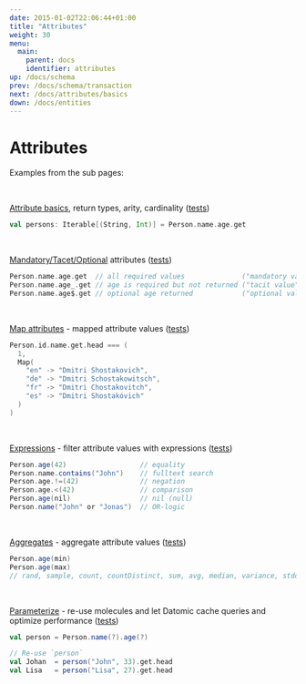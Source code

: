 ```yaml
---
date: 2015-01-02T22:06:44+01:00
title: "Attributes"
weight: 30
menu:
  main:
    parent: docs
    identifier: attributes
up: /docs/schema
prev: /docs/schema/transaction
next: /docs/attributes/basics
down: /docs/entities
---
```


# Attributes
 
Examples from the sub pages:

<br>

[Attribute basics](/docs/attributes/basics), return types, arity, cardinality ([tests](https://github.com/scalamolecule/molecule/blob/master/coretests/src/test/scala/molecule/coretests/attr/Attribute.scala))
```scala
val persons: Iterable[(String, Int)] = Person.name.age.get
```
<br>

[Mandatory/Tacet/Optional](/docs/attributes/modes) attributes ([tests](https://github.com/scalamolecule/molecule/blob/master/coretests/src/test/scala/molecule/coretests/attr/OptionalValues.scala))
```scala
Person.name.age.get  // all required values              ("mandatory value")
Person.name.age_.get // age is required but not returned ("tacit value")
Person.name.age$.get // optional age returned            ("optional value")
```
<br>

[Map attributes](/docs/attributes/mapped) - mapped attribute values 
([tests](https://github.com/scalamolecule/molecule/tree/master/coretests/src/test/scala/molecule/coretests/attrMap))
```scala
Person.id.name.get.head === (
  1, 
  Map(
    "en" -> "Dmitri Shostakovich",
    "de" -> "Dmitri Schostakowitsch",
    "fr" -> "Dmitri Chostakovitch",
    "es" -> "Dmitri Shostakóvich"
  )
)
```
<br>

[Expressions](/docs/attributes/expressions) - filter attribute values with expressions 
([tests](https://github.com/scalamolecule/molecule/tree/master/coretests/src/test/scala/molecule/coretests/expression))
```scala
Person.age(42)                  // equality
Person.name.contains("John")    // fulltext search
Person.age.!=(42)               // negation
Person.age.<(42)                // comparison
Person.age(nil)                 // nil (null)
Person.name("John" or "Jonas")  // OR-logic
```
<br>

[Aggregates](/docs/attributes/aggregates) - aggregate attribute values 
([tests](https://github.com/scalamolecule/molecule/blob/master/examples/src/test/scala/molecule/examples/dayOfDatomic/Aggregates.scala))
```scala
Person.age(min) 
Person.age(max) 
// rand, sample, count, countDistinct, sum, avg, median, variance, stddev
```
<br>

[Parameterize](/docs/attributes/parameterized) - re-use molecules and let Datomic cache queries and optimize performance 
([tests](https://github.com/scalamolecule/molecule/blob/master/coretests/src/test/scala/molecule/coretests/attr/Input.scala))
```scala
val person = Person.name(?).age(?)

// Re-use `person`
val Johan  = person("John", 33).get.head
val Lisa   = person("Lisa", 27).get.head
```
